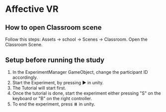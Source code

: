 # Affective VR

## How to open Classroom scene
Follow this steps: Assets -> school -> Scenes -> Classroom. Open the Classroom Scene.


## Setup before running the study
1. In the ExperimentManager GameObject, change the participant ID accordingly.
2. Start the Experiment, by pressing ▶️ in unity.
3. The Tutorial will start first.
4. Once the tutorial is done, start the experiment either pressing "S" on the keyboard or "B" on the right controller.
5. To end the experiment, press ⏸️ in unity. 
